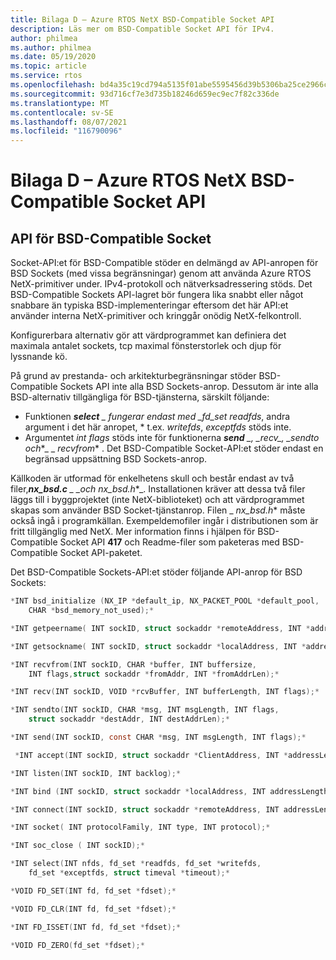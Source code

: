 ```yaml
---
title: Bilaga D – Azure RTOS NetX BSD-Compatible Socket API
description: Läs mer om BSD-Compatible Socket API för IPv4.
author: philmea
ms.author: philmea
ms.date: 05/19/2020
ms.topic: article
ms.service: rtos
ms.openlocfilehash: bd4a35c19cd794a5135f01abe5595456d39b5306ba25ce2966c3bb1aea14ea17
ms.sourcegitcommit: 93d716cf7e3d735b18246d659ec9ec7f82c336de
ms.translationtype: MT
ms.contentlocale: sv-SE
ms.lasthandoff: 08/07/2021
ms.locfileid: "116790096"
---
```

# <a name="appendix-d---azure-rtos-netx-bsd-compatible-socket-api"></a>Bilaga D – Azure RTOS NetX BSD-Compatible Socket API

## <a name="bsd-compatible-socket-api"></a>API för BSD-Compatible Socket

Socket-API:et för BSD-Compatible stöder en delmängd av API-anropen för BSD Sockets (med vissa begränsningar) genom att använda Azure RTOS NetX-primitiver under. IPv4-protokoll och nätverksadressering stöds. Det BSD-Compatible Sockets API-lagret bör fungera lika snabbt eller något snabbare än typiska BSD-implementeringar eftersom det här API:et använder interna NetX-primitiver och kringgår onödig NetX-felkontroll.

Konfigurerbara alternativ gör att värdprogrammet kan definiera det maximala antalet sockets, tcp maximal fönsterstorlek och djup för lyssnande kö.

På grund av prestanda- och arkitekturbegränsningar stöder BSD-Compatible Sockets API inte alla BSD Sockets-anrop. Dessutom är inte alla BSD-alternativ tillgängliga för BSD-tjänsterna, särskilt följande:

- Funktionen ***select** _ fungerar endast med _fd_set readfds*, andra argument i det här anropet, \* t.ex. *writefds*, *exceptfds* stöds inte.
- Argumentet *int flags* stöds inte för funktionerna ***send** _, _*_recv_*_, _*_sendto och_*_ _ *_recvfrom_** . Det BSD-Compatible Socket-API:et stöder endast en begränsad uppsättning BSD Sockets-anrop.

Källkoden är utformad för enkelhetens skull och består endast av två filer,***nx_bsd.c** _ _*_och nx_bsd.h_*_. Installationen kräver att dessa två filer läggs till i byggprojektet (inte NetX-biblioteket) och att värdprogrammet skapas som använder BSD Socket-tjänstanrop. Filen _ *_nx_bsd.h_** måste också ingå i programkällan. Exempeldemofiler ingår i distributionen som är fritt tillgänglig med NetX. Mer information finns i hjälpen för BSD-Compatible Socket API **417** och Readme-filer som paketeras med BSD-Compatible Socket API-paketet.

Det BSD-Compatible Sockets-API:et stöder följande API-anrop för BSD Sockets:

```C
*INT bsd_initialize (NX_IP *default_ip, NX_PACKET_POOL *default_pool,
    CHAR *bsd_memory_not_used);*

*INT getpeername( INT sockID, struct sockaddr *remoteAddress, INT *addressLength);*

*INT getsockname( INT sockID, struct sockaddr *localAddress, INT *addressLength);*

*INT recvfrom(INT sockID, CHAR *buffer, INT buffersize,
    INT flags,struct sockaddr *fromAddr, INT *fromAddrLen);*

*INT recv(INT sockID, VOID *rcvBuffer, INT bufferLength, INT flags);*

*INT sendto(INT sockID, CHAR *msg, INT msgLength, INT flags,
    struct sockaddr *destAddr, INT destAddrLen);*

*INT send(INT sockID, const CHAR *msg, INT msgLength, INT flags);*

 *INT accept(INT sockID, struct sockaddr *ClientAddress, INT *addressLength);*

*INT listen(INT sockID, INT backlog);*

*INT bind (INT sockID, struct sockaddr *localAddress, INT addressLength);*

*INT connect(INT sockID, struct sockaddr *remoteAddress, INT addressLength);*

*INT socket( INT protocolFamily, INT type, INT protocol);*

*INT soc_close ( INT sockID);*

*INT select(INT nfds, fd_set *readfds, fd_set *writefds,
    fd_set *exceptfds, struct timeval *timeout);*

*VOID FD_SET(INT fd, fd_set *fdset);*

*VOID FD_CLR(INT fd, fd_set *fdset);*

*INT FD_ISSET(INT fd, fd_set *fdset);*

*VOID FD_ZERO(fd_set *fdset);*

```
